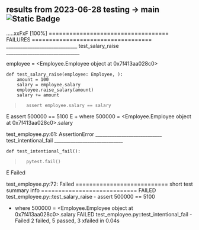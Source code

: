 
## __results from 2023-06-28__ testing -> main ![Static Badge](https://img.shields.io/badge/test-fail-red)

.....xxFxF                                                               [100%]
=================================== FAILURES ===================================
______________________________ test_salary_raise _______________________________

employee = <Employee.Employee object at 0x7f413aa028c0>

    def test_salary_raise(employee: Employee, ):
        amount = 100
        salary = employee.salary
        employee.raise_salary(amount)
        salary += amount
>       assert employee.salary == salary
E       assert 500000 == 5100
E        +  where 500000 = <Employee.Employee object at 0x7f413aa028c0>.salary

test_employee.py:61: AssertionError
____________________________ test_intentional_fail _____________________________

    def test_intentional_fail():
>       pytest.fail()
E       Failed

test_employee.py:72: Failed
=========================== short test summary info ============================
FAILED test_employee.py::test_salary_raise - assert 500000 == 5100
 +  where 500000 = <Employee.Employee object at 0x7f413aa028c0>.salary
FAILED test_employee.py::test_intentional_fail - Failed
2 failed, 5 passed, 3 xfailed in 0.04s
